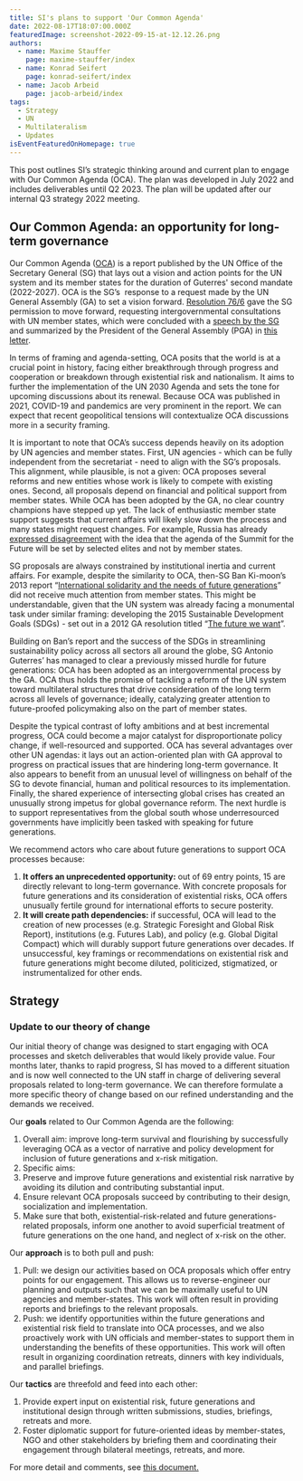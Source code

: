 ```yaml
---
title: SI's plans to support 'Our Common Agenda'
date: 2022-08-17T18:07:00.000Z
featuredImage: screenshot-2022-09-15-at-12.12.26.png
authors:
  - name: Maxime Stauffer
    page: maxime-stauffer/index
  - name: Konrad Seifert
    page: konrad-seifert/index
  - name: Jacob Arbeid
    page: jacob-arbeid/index
tags:
  - Strategy
  - UN
  - Multilateralism
  - Updates
isEventFeaturedOnHomepage: true
---
```

This post outlines SI’s strategic thinking around and current plan to engage with Our Common Agenda (OCA). The plan was developed in July 2022 and includes deliverables until Q2 2023. The plan will be updated after our internal Q3 strategy 2022 meeting.

## Our Common Agenda: an opportunity for long-term governance

Our Common Agenda ([OCA](https://www.un.org/en/content/common-agenda-report/assets/pdf/Common_Agenda_Report_English.pdf)) is a report published by the UN Office of the Secretary General (SG) that lays out a vision and action points for the UN system and its member states for the duration of Guterres' second mandate (2022-2027). OCA is the SG’s  response to a request made by the UN General Assembly (GA) to set a vision forward. [Resolution 76/6](https://documents-dds-ny.un.org/doc/UNDOC/GEN/N21/342/14/PDF/N2134214.pdf?OpenElement) gave the SG permission to move forward, requesting intergovernmental consultations with UN member states, which were concluded with a [speech by the SG](https://www.un.org/sg/en/node/262325) and summarized by the President of the General Assembly (PGA) in [this letter](https://www.un.org/pga/76/2022/05/20/letter-from-the-president-of-the-general-assembly-final-oca-summary/).

In terms of framing and agenda-setting, OCA posits that the world is at a crucial point in history, facing either breakthrough through progress and cooperation or breakdown through existential risk and nationalism. It aims to further the implementation of the UN 2030 Agenda and sets the tone for upcoming discussions about its renewal. Because OCA was published in 2021, COVID-19 and pandemics are very prominent in the report. We can expect that recent geopolitical tensions will contextualize OCA discussions more in a security framing.

It is important to note that OCA’s success depends heavily on its adoption by UN agencies and member states. First, UN agencies - which can be fully independent from the secretariat - need to align with the SG’s proposals. This alignment, while plausible, is not a given: OCA proposes several reforms and new entities whose work is likely to compete with existing ones. Second, all proposals depend on financial and political support from member states. While OCA has been adopted by the GA, no clear country champions have stepped up yet. The lack of enthusiastic member state support suggests that current affairs will likely slow down the process and many states might request changes. For example, Russia has already [expressed disagreement](https://docs.google.com/document/d/1rdtRi6t96ogCup40MgcftaW6CZS7TnpFJ4eNKdCNMeA/edit#heading=h.qy0h6t1qs6hy) with the idea that the agenda of the Summit for the Future will be set by selected elites and not by member states. 

SG proposals are always constrained by institutional inertia and current affairs. For example, despite the similarity to OCA, then-SG Ban Ki-moon’s 2013 report “[International solidarity and the needs of future generations](https://documents-dds-ny.un.org/doc/UNDOC/GEN/N13/428/45/PDF/N1342845.pdf?OpenElement)” did not receive much attention from member states. This might be understandable, given that the UN system was already facing a monumental task under similar framing: developing the 2015 Sustainable Development Goals (SDGs) - set out in a 2012 GA resolution titled “[The future we want](https://www.un.org/ga/search/view_doc.asp?symbol=A/RES/66/288&Lang=E)”.

Building on Ban’s report and the success of the SDGs in streamlining sustainability policy across all sectors all around the globe, SG Antonio Guterres’ has managed to clear a previously missed hurdle for future generations: OCA has been adopted as an intergovernmental process by the GA. OCA thus holds the promise of tackling a reform of the UN system toward multilateral structures that drive consideration of the long term across all levels of governance; ideally, catalyzing greater attention to future-proofed policymaking also on the part of member states.

Despite the typical contrast of lofty ambitions and at best incremental progress, OCA could become a major catalyst for disproportionate policy change, if well-resourced and supported. OCA has several advantages over other UN agendas: it lays out an action-oriented plan with GA approval to progress on practical issues that are hindering long-term governance. It also appears to benefit from an unusual level of willingness on behalf of the SG to devote financial, human and political resources to its implementation. Finally, the shared experience of intersecting global crises has created an unusually strong impetus for global governance reform. The next hurdle is to support representatives from the global south whose underresourced governments have implicitly been tasked with speaking for future generations.

We recommend actors who care about future generations to support OCA processes because:

1. **It offers an unprecedented opportunity:** out of 69 entry points, 15 are directly relevant to long-term governance. With concrete proposals for future generations and its consideration of existential risks, OCA offers unusually fertile ground for international efforts to secure posterity.
2. **It will create path dependencies:** if successful, OCA will lead to the creation of new processes (e.g. Strategic Foresight and Global Risk Report), institutions (e.g. Futures Lab), and policy (e.g. Global Digital Compact) which will durably support future generations over decades. If unsuccessful, key framings or recommendations on existential risk and future generations might become diluted, politicized, stigmatized, or instrumentalized for other ends.

## Strategy

### Update to our theory of change

Our initial theory of change was designed to start engaging with OCA processes and sketch deliverables that would likely provide value. Four months later, thanks to rapid progress, SI has moved to a different situation and is now well connected to the UN staff in charge of delivering several proposals related to long-term governance. We can therefore formulate a more specific theory of change based on our refined understanding and the demands we received.

Our **goals** related to Our Common Agenda are the following:

1. Overall aim: improve long-term survival and flourishing by successfully leveraging OCA as a vector of narrative and policy development for inclusion of future generations and x-risk mitigation.
2. Specific aims:
  1. Preserve and improve future generations and existential risk narrative by avoiding its dilution and contributing substantial input.
  2. Ensure relevant OCA proposals succeed by contributing to their design, socialization and implementation.
  3. Make sure that both, existential-risk-related and future generations-related proposals, inform one another to avoid superficial treatment of future generations on the one hand, and neglect of x-risk on the other.

Our **approach** is to both pull and push:

1. Pull: we design our activities based on OCA proposals which offer entry points for our engagement. This allows us to reverse-engineer our planning and outputs such that we can be maximally useful to UN agencies and member-states. This work will often result in providing reports and briefings to the relevant proposals.
2. Push: we identify opportunities within the future generations and existential risk field to translate into OCA processes, and we also proactively work with UN officials and member-states to support them in understanding the benefits of these opportunities. This work will often result in organizing coordination retreats, dinners with key individuals, and parallel briefings.

Our **tactics** are threefold and feed into each other:

1. Provide expert input on existential risk, future generations and institutional design through written submissions, studies, briefings, retreats and more. 
2. Foster diplomatic support for future-oriented ideas by member-states, NGO and other stakeholders by briefing them and coordinating their engagement through bilateral meetings, retreats, and more.

F﻿or more detail and comments, see [this document.](https://docs.google.com/document/d/190UesWJftZdlL20kfylXnxYJ-VQnJTpBJwzQt5ZAxXk/)
